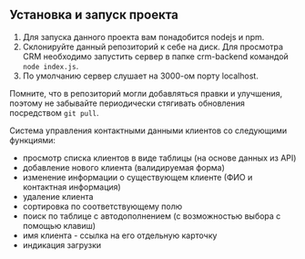 ## Установка и запуск проекта

1. Для запуска данного проекта вам понадобится nodejs и npm.
2. Склонируйте данный репозиторий к себе на диск. Для просмотра CRM необходимо запустить сервер в папке crm-backend командой `node index.js`.
3. По умолчанию сервер слушает на 3000-ом порту localhost.

Помните, что в репозиторий могли добавляться правки и улучшения, поэтому не забывайте периодически стягивать обновления посредством `git pull`.

Система управления контактными данными клиентов со следующими функциями:

- просмотр списка клиентов в виде таблицы (на основе данных из API)
- добавление нового клиента (валидируемая форма)
- изменение информации о существующем клиенте (ФИО и контактная информация)
- удаление клиента
- сортировка по соответствующему полю
- поиск по таблице с автодополнением (с возможностью выбора с помощью клавиш)
- имя клиента - ссылка на его отдельную карточку
- индикация загрузки
